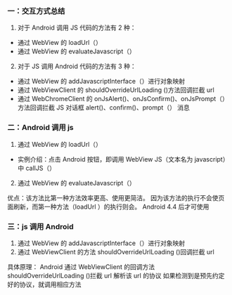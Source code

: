 ### 一：交互方式总结

1. 对于 Android 调用 JS 代码的方法有 2 种：

- 通过 WebView 的 loadUrl（）
- 通过 WebView 的 evaluateJavascript（）

2. 对于 JS 调用 Android 代码的方法有 3 种：

- 通过 WebView 的 addJavascriptInterface（）进行对象映射
- 通过 WebViewClient 的 shouldOverrideUrlLoading ()方法回调拦截 url
- 通过 WebChromeClient 的 onJsAlert()、onJsConfirm()、onJsPrompt（）方法回调拦截 JS 对话框 alert()、confirm()、prompt（） 消息

### 二：Android 调用 js

1. 通过 WebView 的 loadUrl（）

- 实例介绍：点击 Android 按钮，即调用 WebView JS（文本名为 javascript）中 callJS（）

2. 通过 WebView 的 evaluateJavascript（）

优点：该方法比第一种方法效率更高、使用更简洁。
因为该方法的执行不会使页面刷新，而第一种方法（loadUrl ）的执行则会。
Android 4.4 后才可使用

### 三：js 调用 Android

1. 通过 WebView 的 addJavascriptInterface（）进行对象映射
2. 通过 WebViewClient 的方法 shouldOverrideUrlLoading ()回调拦截 url

具体原理：
Android 通过 WebViewClient 的回调方法 shouldOverrideUrlLoading ()拦截 url
解析该 url 的协议
如果检测到是预先约定好的协议，就调用相应方法
